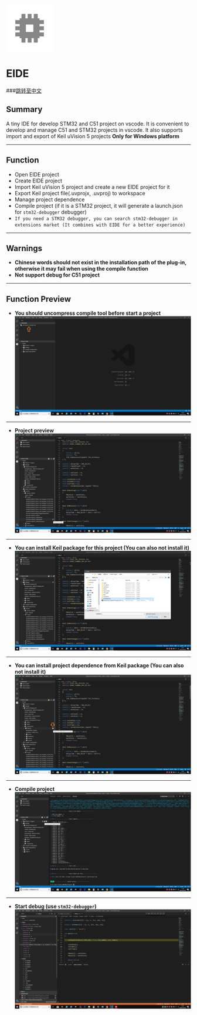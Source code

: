 ![Convert Project Png](./res/icon/icon.png)
# EIDE

###[跳转至中文](https://github.com/github0null/eide/blob/master/README.md)

## Summary

A tiny IDE for develop STM32 and C51 project on vscode. It is convenient to develop and manage C51 and STM32 projects in vscode. It also supports import and export of Keil uVision 5 projects **Only for Windows platform**

***

## Function

* Open EIDE project
* Create EIDE project
* Import Keil uVision 5 project and create a new EIDE project for it
* Export Keil project file(.uvprojx, .uvproj) to workspace
* Manage project dependence
* Compile project (if it is a STM32 project, it will generate a launch.json for `stm32-debugger` debugger)
* `If you need a STM32 debugger, you can search stm32-debugger in extensions market (It combines with EIDE for a better experience)`

***

## Warnings
  + **Chinese words should not exist in the installation path of the plug-in, otherwise it may fail when using the compile function**
  + **Not support debug for C51 project**

***

## Function Preview

* **You should uncompress compile tool before start a project** ![unzip tool](./res/preview/unzip_tool_en.png)

***

* **Project preview** ![project preview](./res/preview/prjView_en.png)

***

* **You can install Keil package for this project (You can also not install it)** ![install pack](./res/preview/install_pack_en.png)

***

* **You can install project dependence from Keil package (You can also not install it)** ![install prj dep](./res/preview/install_dep_en.png)

***

* **Compile project** ![compile prj](./res/preview/compile_en.png)

***

* **Start debug (use `stm32-debugger`)** ![debug prj](./res/preview/debug.png)
